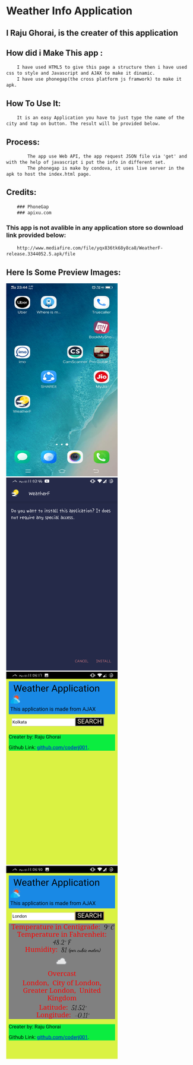 
# Weather Info Application

## I Raju Ghorai, is the creater of this application

## How did i Make This app :
		
		I have used HTML5 to give this page a structure then i have used css to style and Javascript and AJAX to make it dinamic. 
		I have use phonegap(the cross platform js framwork) to make it apk.

## How To Use It:
		
		It is an easy Application you have to just type the name of the city and tap on button. The result will be provided below.

## Process: 
			The app use Web API, the app request JSON file via 'get' and with the help of javascript i put the info in different set.
			The phonegap is make by condova, it uses live server in the apk to host the index.html page.
		
## Credits:
		### PhoneGap
		### apixu.com

		
### This app is not avalible in any application store so download link provided below:
		
		http://www.mediafire.com/file/yqx836tk68y8ca8/WeatherF-release.3344052.5.apk/file
## Here Is Some Preview Images:
<img src='/IMG-20190107-WA0000%5B1725%5D.jpg' width='300' height='520'>
<img src='/Screenshot_20190107-110349%5B1727%5D.png' width='300' height='520'>
<img src='/Screenshot_20190107-110420%5B1728%5D.png' width='300' height='520'>
<img src='/Screenshot_20190107-110442%5B1726%5D.png' width='300' height='520'>
      
